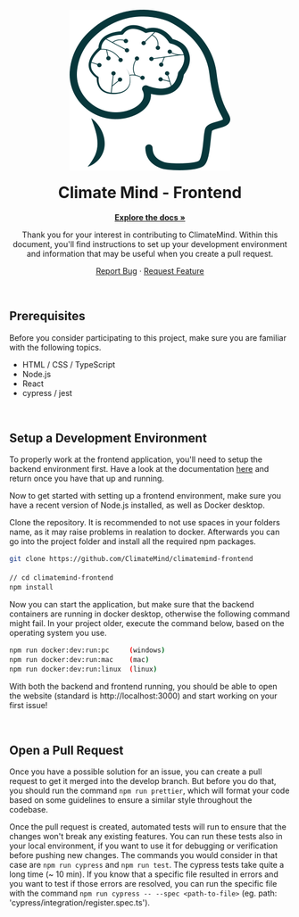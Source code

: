 
<!-- PROJECT LOGO -->
<br />
<div align="center">
  <a href="https://github.com/othneildrew/Best-README-Template">
    <img src="./public/cm-icon.svg" alt="Logo">
  </a>

  <h1 align="center" style="margin-top: 20px;">Climate Mind - Frontend</h1>

  <a href="https://contribute.climatemind.org/"><strong>Explore the docs »</strong></a>

  <p align="center">
    Thank you for your interest in contributing to ClimateMind. Within this document, you'll find instructions to set up your development environment and information that may be useful when you create a pull request.
    <br />     
  </p>

  <a href="https://github.com/ClimateMind/climatemind-frontend/issues">Report Bug</a>
  ·
  <a href="https://github.com/ClimateMind/climatemind-frontend/issues">Request Feature</a>

</div>

<br />

## Prerequisites
Before you consider participating to this project, make sure you are familiar with the following topics.
<ul>
   <li>HTML / CSS / TypeScript</li>
   <li>Node.js</li>
   <li>React</li>
   <li>cypress / jest </li>
</ul>

<br/>

## Setup a Development Environment
To properly work at the frontend application, you'll need to setup the backend environment first. Have a look at the documentation [here](https://contribute.climatemind.org/v/rest-api/contribute/installation) and return once you have that up and running.

Now to get started with setting up a frontend environment, make sure you have a recent version of Node.js installed, as well as Docker desktop.

Clone the repository. It is recommended to not use spaces in your folders name, as it may raise problems in realation to docker. Afterwards you can go into the project folder and install all the required npm packages.

```bash
git clone https://github.com/ClimateMind/climatemind-frontend

// cd climatemind-frontend
npm install
```

Now you can start the application, but make sure that the backend containers are running in docker desktop, otherwise the following command might fail. In your project older, execute the command below, based on the operating system you use.

```bash
npm run docker:dev:run:pc     (windows)
npm run docker:dev:run:mac    (mac)
npm run docker:dev:run:linux  (linux)
```

With both the backend and frontend running, you should be able to open the website (standard is http://localhost:3000) and start working on your first issue!

<br/>

## Open a Pull Request
Once you have a possible solution for an issue, you can create a pull request to get it merged into the develop branch. But before you do that, you should run the command `npm run prettier`, which will format your code based on some guidelines to ensure a similar style throughout the codebase.

Once the pull request is created, automated tests will run to ensure that the changes won't break any existing features. You can run these tests also in your local environment, if you want to use it for debugging or verification before pushing new changes. The commands you would consider in that case are `npm run cypress` and `npm run test`. The cypress tests take quite a long time (~ 10 min). If you know that a specific file resulted in errors and you want to test if those errors are resolved, you can run the specific file with the command `npm run cypress -- --spec <path-to-file>` (eg. path: 'cypress/integration/register.spec.ts'). 
